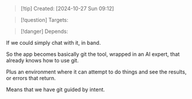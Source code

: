 
>[!tip] Created: [2024-10-27 Sun 09:12]

>[!question] Targets: 

>[!danger] Depends: 

If we could simply chat with it, in band.

So the app becomes basically git the tool, wrapped in an AI expert, that already knows how to use git.

Plus an environment where it can attempt to do things and see the results, or errors that return.

Means that we have git guided by intent.